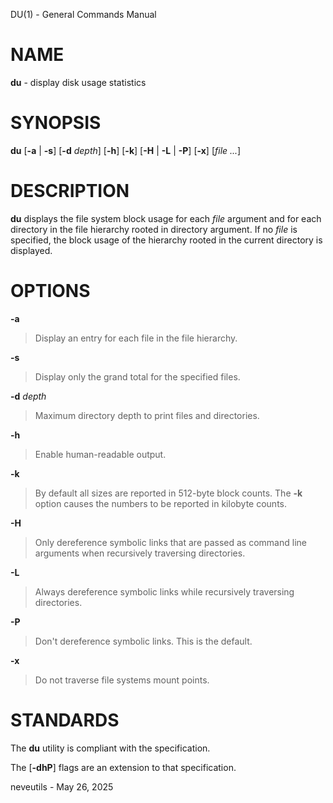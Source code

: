 DU(1) - General Commands Manual

# NAME

**du** - display disk usage statistics

# SYNOPSIS

**du**
\[**-a**&nbsp;|&nbsp;**-s**]
\[**-d**&nbsp;*depth*]
\[**-h**]
\[**-k**]
\[**-H**&nbsp;|&nbsp;**-L**&nbsp;|&nbsp;**-P**]
\[**-x**]
\[*file&nbsp;...*]

# DESCRIPTION

**du**
displays the file system block usage for each
*file*
argument and for each directory in the file hierarchy rooted in directory
argument.
If no
*file*
is specified, the block usage of the hierarchy rooted in the current directory
is displayed.

# OPTIONS

**-a**

> Display an entry for each file in the file hierarchy.

**-s**

> Display only the grand total for the specified files.

**-d** *depth*

> Maximum directory depth to print files and directories.

**-h**

> Enable human-readable output.

**-k**

> By default all sizes are reported in 512-byte block counts.
> The
> **-k**
> option causes the numbers to be reported in kilobyte counts.

**-H**

> Only dereference symbolic links that are passed as command line arguments when
> recursively traversing directories.

**-L**

> Always dereference symbolic links while recursively traversing directories.

**-P**

> Don't dereference symbolic links.
> This is the default.

**-x**

> Do not traverse file systems mount points.

# STANDARDS

The
**du**
utility is compliant with the
specification.

The
\[**-dhP**]
flags are an extension to that specification.

neveutils - May 26, 2025
